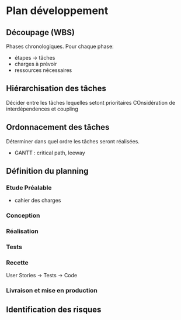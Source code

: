 # Plan développement

## Découpage (WBS)
Phases chronologiques. Pour chaque phase:
 - étapes -> tâches
 - charges à prévoir
 - ressources nécessaires

## Hiérarchisation des tâches
 Décider entre les tâches lequelles setont prioritaires
 COnsidération de interdépendences et coupling

## Ordonnacement des tâches
Déterminer dans quel ordre les tâches seront réalisées.
 - GANTT : critical path, leeway

## Définition du planning

### Etude Préalable
- cahier des charges

### Conception

### Réalisation

### Tests

### Recette
 User Stories -> Tests -> Code

### Livraison et mise en production

## Identification des risques